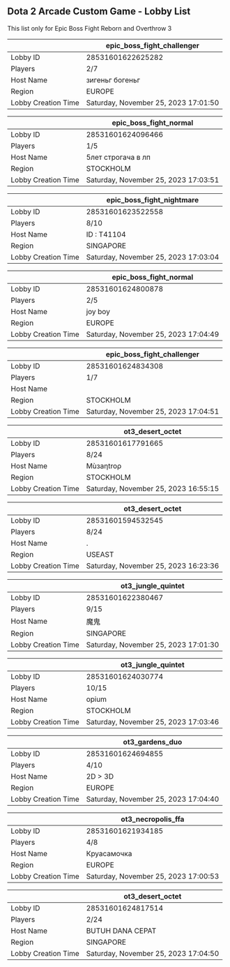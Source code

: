 ## Dota 2 Arcade Custom Game - Lobby List

This list only for Epic Boss Fight Reborn and Overthrow 3

|  | epic_boss_fight_challenger |
| ------ | ------ |
| Lobby ID | 28531601622625282 |
| Players | 2/7 |
| Host Name | зигеньг богеньг |
| Region | EUROPE |
| Lobby Creation Time | Saturday, November 25, 2023 17:01:50 |


|  | epic_boss_fight_normal |
| ------ | ------ |
| Lobby ID | 28531601624096466 |
| Players | 1/5 |
| Host Name | 5лет строгача в лп |
| Region | STOCKHOLM |
| Lobby Creation Time | Saturday, November 25, 2023 17:03:51 |


|  | epic_boss_fight_nightmare |
| ------ | ------ |
| Lobby ID | 28531601623522558 |
| Players | 8/10 |
| Host Name | ID : T41104 |
| Region | SINGAPORE |
| Lobby Creation Time | Saturday, November 25, 2023 17:03:04 |


|  | epic_boss_fight_normal |
| ------ | ------ |
| Lobby ID | 28531601624800878 |
| Players | 2/5 |
| Host Name | joy boy |
| Region | EUROPE |
| Lobby Creation Time | Saturday, November 25, 2023 17:04:49 |


|  | epic_boss_fight_challenger |
| ------ | ------ |
| Lobby ID | 28531601624834308 |
| Players | 1/7 |
| Host Name | |Stariy21 |
| Region | STOCKHOLM |
| Lobby Creation Time | Saturday, November 25, 2023 17:04:51 |


|  | ot3_desert_octet |
| ------ | ------ |
| Lobby ID | 28531601617791665 |
| Players | 8/24 |
| Host Name | Mùзaηtroρ |
| Region | STOCKHOLM |
| Lobby Creation Time | Saturday, November 25, 2023 16:55:15 |


|  | ot3_desert_octet |
| ------ | ------ |
| Lobby ID | 28531601594532545 |
| Players | 8/24 |
| Host Name | . |
| Region | USEAST |
| Lobby Creation Time | Saturday, November 25, 2023 16:23:36 |


|  | ot3_jungle_quintet |
| ------ | ------ |
| Lobby ID | 28531601622380467 |
| Players | 9/15 |
| Host Name | 魔鬼 |
| Region | SINGAPORE |
| Lobby Creation Time | Saturday, November 25, 2023 17:01:30 |


|  | ot3_jungle_quintet |
| ------ | ------ |
| Lobby ID | 28531601624030774 |
| Players | 10/15 |
| Host Name | opium |
| Region | STOCKHOLM |
| Lobby Creation Time | Saturday, November 25, 2023 17:03:46 |


|  | ot3_gardens_duo |
| ------ | ------ |
| Lobby ID | 28531601624694855 |
| Players | 4/10 |
| Host Name | 2D > 3D |
| Region | EUROPE |
| Lobby Creation Time | Saturday, November 25, 2023 17:04:40 |


|  | ot3_necropolis_ffa |
| ------ | ------ |
| Lobby ID | 28531601621934185 |
| Players | 4/8 |
| Host Name | Круасамочка |
| Region | EUROPE |
| Lobby Creation Time | Saturday, November 25, 2023 17:00:53 |


|  | ot3_desert_octet |
| ------ | ------ |
| Lobby ID | 28531601624817514 |
| Players | 2/24 |
| Host Name | BUTUH DANA CEPAT |
| Region | SINGAPORE |
| Lobby Creation Time | Saturday, November 25, 2023 17:04:50 |


